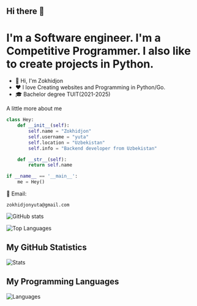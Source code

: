 ## Hi there 👋

# I'm a Software engineer. I'm a Competitive Programmer. I also like to create projects in Python.

- 👋 Hi, I'm Zokhidjon
- ❤️ I love Creating websites and Programming in Python/Go.
- 🎓 Bachelor degree TUIT(2021-2025) 

A little more about me

```python
class Hey:
    def __init__(self):
        self.name = "Zokhidjon"
        self.username = "yuta"
        self.location = "Uzbekistan"
        self.info = "Backend developer from Uzbekistan"

    def __str__(self):
        return self.name

if __name__ == '__main__':
    me = Hey()
```
📧 Email:
```
zokhidjonyuta@gmail.com
```

![GitHub stats](https://github-readme-stats.vercel.app/api?username=zetmax1&theme=dark&hide_border=true&include_all_commits=true&count_private=true)

![Top Languages](https://github-readme-stats.vercel.app/api/top-langs/?username=zetmax1&theme=dark&hide_border=true&include_all_commits=true&count_private=true&layout=compact)

## My GitHub Statistics
![Stats](https://github-readme-stats.vercel.app/api?username=zetmax1&theme=dark...)

## My Programming Languages
![Languages](https://github-readme-stats.vercel.app/api/top-langs/?username=zetmax1&theme=dark...)
